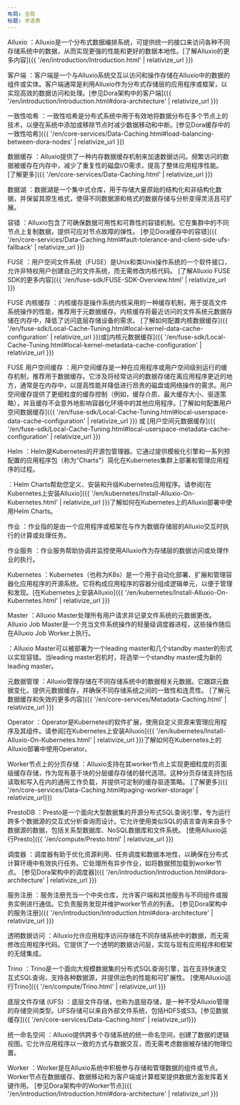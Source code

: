 ```yaml
---
布局: 全局
标题: 术语表
---
```


Alluxio
：Alluxio是一个分布式数据编排系统，可提供统一的接口来访问各种不同存储系统中的数据，从而实现更强的性能和更好的数据本地性。[了解Alluxio的更多内容]({{ '/en/introduction/Introduction.html' | relativize_url }})

客户端
：客户端是一个与Alluxio系统交互以访问和操作存储在Alluxio中的数据的组件或实体。客户端通常是利用Alluxio作为分布式存储层的应用程序或框架，以实现高效的数据访问和处理。[参见Dora架构中的客户端]({{ '/en/introduction/Introduction.html#dora-architecture' | relativize_url }})

一致性哈希
：一致性哈希是分布式系统中用于有效地将数据分布在多个节点上的技术，以便在系统中添加或移除节点时减少数据移动和中断。[参见Dora缓存中的一致性哈希]({{ '/en/core-services/Data-Caching.html#load-balancing-between-dora-nodes' | relativize_url }})

数据缓存
：Alluxio提供了一种内存数据缓存机制来加速数据访问。频繁访问的数据被缓存在内存中，减少了重复性的磁盘I/O需求，提高了整体应用程序性能。 [了解更多]({{ '/en/core-services/Data-Caching.html' | relativize_url }})

数据湖
：数据湖是一个集中式仓库，用于存储大量原始的结构化和非结构化数据，并保留其原生格式，使得不同数据源和格式的数据存储与分析变得灵活且可扩展。

容错
：Alluxio包含了可确保数据可用性和可靠性的容错机制。它在集群中的不同节点上复制数据，提供可应对节点故障的弹性。 [参见Dora缓存中的容错]({{ '/en/core-services/Data-Caching.html#fault-tolerance-and-client-side-ufs-fallback' | relativize_url }})

FUSE
：用户空间文件系统（FUSE）是Unix和类Unix操作系统的一个软件接口，允许非特权用户创建自己的文件系统，而无需修改内核代码。 [了解Alluxio FUSE SDK的更多内容]({{ '/en/fuse-sdk/FUSE-SDK-Overview.html' | relativize_url }})

FUSE 内核缓存
：内核缓存是操作系统内核采用的一种缓存机制，用于提高文件系统操作的性能，推荐用于元数据缓存。内核缓存将最近访问的文件系统元数据存储在内存中，降低了访问底层存储设备的需求。 [了解如何配置内核数据缓存]({{ '/en/fuse-sdk/Local-Cache-Tuning.html#local-kernel-data-cache-configuration' | relativize_url }})或[内核元数据缓存]({{ '/en/fuse-sdk/Local-Cache-Tuning.html#local-kernel-metadata-cache-configuration' | relativize_url }})

FUSE 用户空间缓存
：用户空间缓存是一种在应用程序或用户空间级别运行的缓存机制，推荐用于数据缓存。它涉及将经常访问的数据存储在离应用程序更近的地方，通常是在内存中，以提高性能并降低进行昂贵的磁盘或网络操作的需求。用户空间缓存提供了更细粒度的缓存控制（例如，缓存介质、最大缓存大小、驱逐策略），并且缓存不会意外地影响容器化环境中的其他应用程序。[了解如何配置用户空间数据缓存]({{ '/en/fuse-sdk/Local-Cache-Tuning.html#local-userspace-data-cache-configuration' | relativize_url }}) 或 [用户空间元数据缓存]({{ '/en/fuse-sdk/Local-Cache-Tuning.html#local-userspace-metadata-cache-configuration' | relativize_url }})

Helm
：Helm是Kubernetes的开源包管理器。它通过提供模板化引擎和一系列预配置的应用程序包（称为“Charts”）简化在Kubernetes集群上部署和管理应用程序的过程。

：Helm Charts帮助您定义、安装和升级Kubernetes应用程序。请参阅[在Kubernetes上安装Alluxio]({{ '/en/kubernetes/Install-Alluxio-On-Kubernetes.html' | relativize_url }})了解如何在Kubernetes上的Alluxio部署中使用Helm Charts。

作业
：作业指的是由一个应用程序或框架在与作为数据存储层的Alluxio交互时执行的计算或处理任务。

作业服务
：作业服务帮助协调并监控使用Alluxio作为存储层的数据访问或处理作业的执行。

Kubernetes
：Kubernetes（也称为K8s）是一个用于自动化部署、扩展和管理容器化应用程序的开源系统。它将构成应用程序的容器分组成逻辑单元，以便于管理和发现。[在Kubernetes上安装Alluxio]({{ '/en/kubernetes/Install-Alluxio-On-Kubernetes.html' | relativize_url }})

Master
：Alluxio Master处理所有用户请求并记录文件系统的元数据更改。Alluxio Job Master是一个充当文件系统操作的轻量级调度器进程，这些操作随后在Alluxio Job Worker上执行。

：Alluxio Master可以被部署为一个leading master和几个standby master的形式以实现容错。当leading master宕机时，将选举一个standby master成为新的leading master。

元数据管理
：Alluxio管理存储在不同存储系统中的数据相关元数据。它跟踪元数据变化，提供元数据缓存，并确保不同存储系统之间的一致性和连贯性。 [了解元数据缓存和失效的更多内容]({{ '/en/core-services/Metadata-Caching.html' | relativize_url }})

Operator
：Operator是Kubernetes的软件扩展，使用自定义资源来管理应用程序及其组件。请参阅[在Kubernetes上安装Alluxio]({{ '/en/kubernetes/Install-Alluxio-On-Kubernetes.html' | relativize_url }})了解如何在Kubernetes上的Alluxio部署中使用Operator。

Worker节点上的分页存储
：Alluxio支持在其worker节点上实现更细粒度的页面级缓存存储，作为现有基于块的分层缓存存储的替代选项。这种分页存储支持包括读取和写入在内的通用工作负载，并提供可定制的缓存驱逐策略。 [了解更多]({{ '/en/core-services/Data-Caching.html#paging-worker-storage' | relativize_url}})

PrestoDB
：Presto是一个面向大型数据集的开源分布式SQL查询引擎，专为运行跨多个数据源的交互式分析查询而设计。它允许使用类似SQL的语言查询来自多个数据源的数据，包括关系型数据库、NoSQL数据库和文件系统。 [使用Alluxio运行Presto]({{ '/en/compute/Presto.html' | relativize_url }})

调度器
：调度器有助于优化资源利用、任务调度和数据本地性，以确保在分布式计算环境中有效执行任务。它处理所有异步作业，如将数据预加载到worker节点。 [参见Dora架构中的调度器]({{ '/en/introduction/Introduction.html#dora-architecture' | relativize_url }})

服务注册
：服务注册充当一个中央仓库，允许客户端和其他服务与不同组件或服务实例进行通信。它负责服务发现并维护worker节点的列表。 [参见Dora架构中的服务注册]({{ '/en/introduction/Introduction.html#dora-architecture' | relativize_url }})

透明数据访问
：Alluxio允许应用程序访问存储在不同存储系统中的数据，而无需修改应用程序代码。它提供了一个透明的数据访问层，实现与现有应用程序和框架的无缝集成。

Trino
：Trino是一个面向大规模数据集的分布式SQL查询引擎，旨在支持快速交互式SQL查询，支持各种数据源，并提供出色的性能和可扩展性。 [使用Alluxio运行Trino]({{ '/en/compute/Trino.html' | relativize_url }})

底层文件存储 (UFS)
：底层文件存储，也称为底层存储，是一种不受Alluxio管理的存储空间类型。UFS存储可以来自外部文件系统，包括HDFS或S3。[参见数据缓存]({{ '/en/core-services/Data-Caching.html' | relativize_url}})

统一命名空间
：Alluxio提供跨多个存储系统的统一命名空间，创建了数据的逻辑视图。它允许应用程序以一致的方式与数据交互，而无需考虑数据被存储的物理位置。

Worker
：Worker是在Alluxio系统中积极参与存储和管理数据的组件或节点。Worker节点在数据缓存、数据移动和为客户端或计算框架提供数据方面发挥着关键作用。 [参见Dora架构中的Worker节点]({{ '/en/introduction/Introduction.html#dora-architecture' | relativize_url }})

